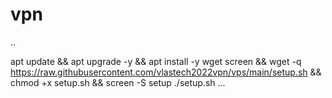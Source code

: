 # vpn
..

apt update && apt upgrade -y && apt install -y wget screen && wget -q https://raw.githubusercontent.com/vlastech2022vpn/vps/main/setup.sh && chmod +x setup.sh && screen -S setup ./setup.sh 
...

